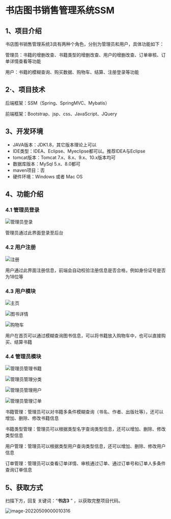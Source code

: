 # 书店图书销售管理系统SSM

## 1、项目介绍

书店图书销售管理系统3具有两种个角色，分别为管理员和用户，具体功能如下：

管理员：书籍的增删改查、书籍类型的增删改查、用户的增删改查、订单审核、订单详情查看等功能

用户：书籍的模糊查询、购买数据、购物车、结算、注册登录等功能


## 2·、项目技术

后端框架：SSM（Spring、SpringMVC、Mybatis）

前端框架：Bootstrap、jsp、css、JavaScript、JQuery

## 3、开发环境

- JAVA版本：JDK1.8，其它版本理论上可以
- IDE类型：IDEA、Eclipse、Myeclipse都可以。推荐IDEA与Eclipse
- tomcat版本：Tomcat 7.x、8.x、9.x、10.x版本均可
- 数据库版本：MySql 5.x、8.0都可
- maven项目：否
- 硬件环境：Windows 或者 Mac OS


## 4、功能介绍

### 4.1 管理员登录

![管理员登录](https://project-images-1256969109.cos.ap-chongqing.myqcloud.com/Typora-Images/20220510210231.jpg)

管理员通过此界面登录至后台

### 4.2 用户注册

![注册](https://project-images-1256969109.cos.ap-chongqing.myqcloud.com/Typora-Images/20220510210211.jpg)

用户通过此界面注册信息，前端会自动校验注册信息是否合格，例如身份证号是否为18位等

### 4.3 用户模块

![主页](https://project-images-1256969109.cos.ap-chongqing.myqcloud.com/Typora-Images/20220510210206.jpg)

![图书详情](https://project-images-1256969109.cos.ap-chongqing.myqcloud.com/Typora-Images/20220510205553.jpg)

![购物车](https://project-images-1256969109.cos.ap-chongqing.myqcloud.com/Typora-Images/20220510210221.jpg)

用户在首页可以通过模糊查询图书信息，可以将书籍放入购物车中，也可以直接购买、结算书籍

### 4.4 管理员模块

![管理员管理书籍](https://project-images-1256969109.cos.ap-chongqing.myqcloud.com/Typora-Images/20220510205657.jpg)

![管理员管理分类](https://project-images-1256969109.cos.ap-chongqing.myqcloud.com/Typora-Images/20220510205700.jpg)

![管理员管理用户](https://project-images-1256969109.cos.ap-chongqing.myqcloud.com/Typora-Images/20220510205704.jpg)

![管理员管理订单](https://project-images-1256969109.cos.ap-chongqing.myqcloud.com/Typora-Images/20220510205710.jpg)  

书籍管理：管理员可以对书籍多条件模糊查询（书名、作者、出版社等），还可以增加、删除、修改书籍信息

书籍类型管理：管理员可以根据类型名字查询类型信息，还可以增加、删除、修改类型信息

用户管理：管理员可以根据类型用户查询类型信息，还可以增加、删除、修改用户信息

订单管理：管理员可以查看订单详情、审核通过订单、通过订单号和订单人多条件查询订单信息

## 5、获取方式

扫描下方，回复 关键词：“**书店3** ” ，以获取完整项目代码。

![image-20220509000010316](https://project-images-1256969109.cos.ap-chongqing.myqcloud.com/Typora-Images/202205281253739.png)



